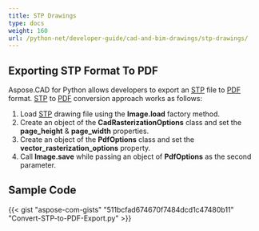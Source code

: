 ```yaml
---
title: STP Drawings
type: docs
weight: 160
url: /python-net/developer-guide/cad-and-bim-drawings/stp-drawings/
---
```


## **Exporting STP Format To PDF**

Aspose.CAD for Python allows developers to export an [STP](https://docs.fileformat.com/3d/stp/) file to [PDF](https://docs.fileformat.com/pdf/) format. [STP](https://docs.fileformat.com/3d/stp/) to [PDF](https://docs.fileformat.com/pdf/) conversion approach works as follows:

1. Load [STP](https://docs.fileformat.com/3d/stp/) drawing file using the **Image.load** factory method.
1. Create an object of the **CadRasterizationOptions** class and set the **page_height** & **page_width** properties.
1. Create an object of the **PdfOptions** class and set the **vector_rasterization_options** property.
1. Call **Image.save** while passing an object of **PdfOptions** as the second parameter.

## Sample Code

{{< gist "aspose-com-gists" "511bcfad674670f7484dcd1c47480b11" "Convert-STP-to-PDF-Export.py" >}}
